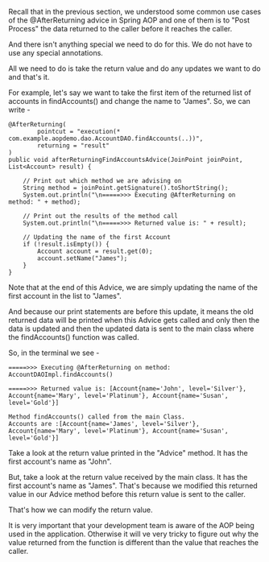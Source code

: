 Recall that in the previous section, we understood some common use cases of the @AfterReturning advice in Spring AOP and one of them is to "Post Process" the data returned to the caller before it reaches the caller. 

And there isn't anything special we need to do for this. We do not have to use any special annotations.

All we need to do is take the return value and do any updates we want to do and that's it. 

For example, let's say we want to take the first item of the returned list of accounts in findAccounts() and change the name to "James". So, we can write -

    @AfterReturning(
            pointcut = "execution(* com.example.aopdemo.dao.AccountDAO.findAccounts(..))",
            returning = "result"
    )
    public void afterReturningFindAccountsAdvice(JoinPoint joinPoint, List<Account> result) {

        // Print out which method we are advising on
        String method = joinPoint.getSignature().toShortString();
        System.out.println("\n=====>>> Executing @AfterReturning on method: " + method);

        // Print out the results of the method call
        System.out.println("\n=====>>> Returned value is: " + result);

        // Updating the name of the first Account
        if (!result.isEmpty()) {
            Account account = result.get(0);
            account.setName("James");
        }
    }

Note that at the end of this Advice, we are simply updating the name of the first account in the list to "James".

And because our print statements are before this update, it means the old returned data will be printed when this Advice gets called and only then the data is updated and then the updated data is sent to the main class where the findAccounts() function was called.

So, in the terminal we see - 

    =====>>> Executing @AfterReturning on method: AccountDAOImpl.findAccounts()

    =====>>> Returned value is: [Account{name='John', level='Silver'}, Account{name='Mary', level='Platinum'}, Account{name='Susan', level='Gold'}]

    Method findAccounts() called from the main Class.
    Accounts are :[Account{name='James', level='Silver'}, Account{name='Mary', level='Platinum'}, Account{name='Susan', level='Gold'}]

Take a look at the return value printed in the "Advice" method. It has the first account's name as "John".

But, take a look at the return value received by the main class. It has the first account's name as "James". That's because we modified this returned value in our Advice method before this return value is sent to the caller.

That's how we can modify the return value.

It is very important that your development team is aware of the AOP being used in the application. Otherwise it will ve very tricky to figure out why the value returned from the function is different than the value that reaches the caller.